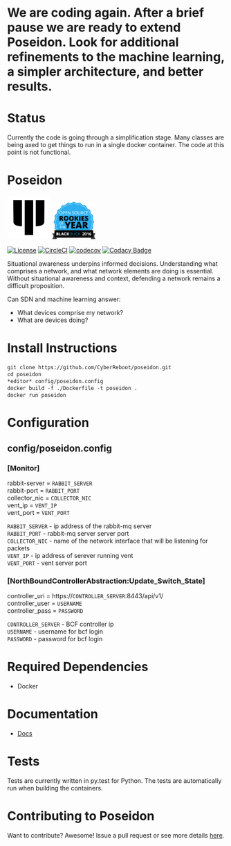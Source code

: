 #  We are coding again. After a brief pause we are ready to extend Poseidon. Look for additional refinements to the machine learning, a simpler architecture, and better results. 

# Status
Currently the code is going through a simplification stage.  Many classes are being axed to get things to run in a single docker container.  The code at this point is not functional.

# Poseidon
![Poseidon Logo](/docs/fork.png) <a href="https://www.blackducksoftware.com/open-source-rookies-2016" ><img src="/docs/Rookies16Badge_1.png" width="100" alt="POSEIDON is now BlackDuck 2016 OpenSource Rookie of the year"></a>

[![License](https://img.shields.io/badge/License-Apache%202.0-blue.svg)](https://opensource.org/licenses/Apache-2.0)
[![CircleCI](https://circleci.com/gh/CyberReboot/poseidon.svg?style=shield)](https://circleci.com/gh/CyberReboot/poseidon)
[![codecov](https://codecov.io/gh/CyberReboot/poseidon/branch/master/graph/badge.svg?token=ORXmFYC3MM)](https://codecov.io/gh/CyberReboot/poseidon)
[![Codacy Badge](https://api.codacy.com/project/badge/Grade/3ea08f0c632148538f6f947677f42aa2)](https://www.codacy.com/app/d-grossman/poseidon?utm_source=github.com&amp;utm_medium=referral&amp;utm_content=CyberReboot/poseidon&amp;utm_campaign=Badge_Grade)

Situational awareness underpins informed decisions. Understanding what comprises a network, and what network elements are doing is essential.  Without situational awareness and context, defending a network remains a difficult proposition.

Can SDN and machine learning answer:
- What devices comprise my network?
- What are devices doing?

# Install Instructions
```
git clone https://github.com/CyberReboot/poseidon.git
cd poseidon
*editor* config/poseidon.config
docker build -f ./Dockerfile -t poseidon .
docker run poseidon
```

# Configuration

## config/poseidon.config
### [Monitor]
rabbit-server =  `RABBIT_SERVER`  
rabbit-port = `RABBIT_PORT`  
collector_nic = `COLLECTOR_NIC`  
vent_ip = `VENT_IP`  
vent_port = `VENT_PORT`  
  
`RABBIT_SERVER` - ip address of the rabbit-mq server   
`RABBIT_PORT` - rabbit-mq server server port  
`COLLECTOR_NIC` - name of the network interface that will be listening for packets  
`VENT_IP` - ip address of serever running vent  
`VENT_PORT` - vent server port  

### [NorthBoundControllerAbstraction:Update_Switch_State]
controller_uri = https://`CONTROLLER_SERVER`:8443/api/v1/  
controller_user = `USERNAME`  
controller_pass = `PASSWORD`  

`CONTROLLER_SERVER` - BCF controller ip  
`USERNAME` - username for bcf login  
`PASSWORD` - password for bcf login  


# Required Dependencies
- Docker

# Documentation
- [Docs](https://github.com/CyberReboot/poseidon/tree/master/docs)

# Tests
Tests are currently written in py.test for Python.  The tests are automatically run when building the containers.

# Contributing to Poseidon
Want to contribute?  Awesome!  Issue a pull request or see more details [here](https://github.com/CyberReboot/poseidon/blob/master/CONTRIBUTING.md).
